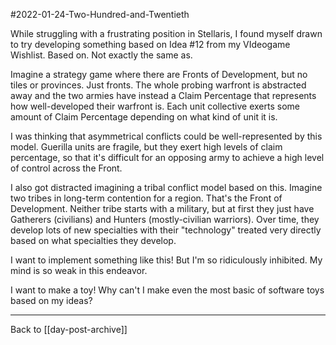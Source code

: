 #2022-01-24-Two-Hundred-and-Twentieth 

While struggling with a frustrating position in Stellaris, I found myself drawn to try developing something based on Idea #12 from my VIdeogame Wishlist.  Based on.  Not exactly the same as.

Imagine a strategy game where there are Fronts of Development, but no tiles or provinces.  Just fronts.  The whole probing warfront is abstracted away and the two armies have instead a Claim Percentage that represents how well-developed their warfront is.  Each unit collective exerts some amount of Claim Percentage depending on what kind of unit it is.

I was thinking that asymmetrical conflicts could be well-represented by this model.  Guerilla units are fragile, but they exert high levels of claim percentage, so that it's difficult for an opposing army to achieve a high level of control across the Front.

I also got distracted imagining a tribal conflict model based on this.  Imagine two tribes in long-term contention for a region.  That's the Front of Development.  Neither tribe starts with a military, but at first they just have Gatherers (civilians) and Hunters (mostly-civilian warriors).  Over time, they develop lots of new specialties with their "technology" treated very directly based on what specialties they develop.

I want to implement something like this!  But I'm so ridiculously inhibited.  My mind is so weak in this endeavor.

I want to make a toy!  Why can't I make even the most basic of software toys based on my ideas?

---
Back to [[day-post-archive]]